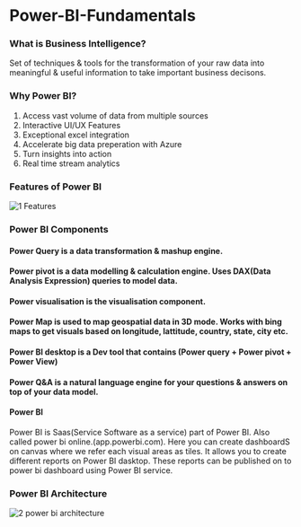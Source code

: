 # Power-BI-Fundamentals


### What is Business Intelligence?
Set of techniques & tools for the transformation of your raw data into meaningful & useful information to take important business decisons.

### Why Power BI?
1) Access vast volume of data from multiple sources
2) Interactive UI/UX Features
3) Exceptional excel integration
4) Accelerate big data preperation with Azure
5) Turn insights into action
6) Real time stream analytics

### Features of Power BI
![1  Features](https://github.com/Gurudutt-Goswami/Power-BI-Fundamentals/assets/86184439/44e54963-c25f-4993-ab10-ccb35a0f8415)

### Power BI Components

#### Power Query is a data transformation & mashup engine.
#### Power pivot is a data modelling & calculation engine. Uses DAX(Data Analysis Expression) queries to model data.
#### Power visualisation is the visualisation component.
#### Power Map is used to map geospatial data in 3D mode. Works with bing maps to get visuals based on longitude, lattitude, country, state, city etc.
#### Power BI desktop is a Dev tool that contains (Power query + Power pivot + Power View)
#### Power Q&A is a natural language engine for your questions & answers on top of your data model.

#### Power BI 
Power BI is Saas(Service Software as a service) part of Power BI. Also called power bi online.(app.powerbi.com).
Here you can create dashboardS on canvas where we refer each visual areas as tiles. 
It allows you to create different reports on Power BI dasktop. These reports can be published on to power bi dashboard using Power BI service.

### Power BI Architecture
![2  power bi architecture](https://github.com/Gurudutt-Goswami/Power-BI-Fundamentals/assets/86184439/b9747de3-3498-4fdc-9fec-3fbc07f4ba4a)
